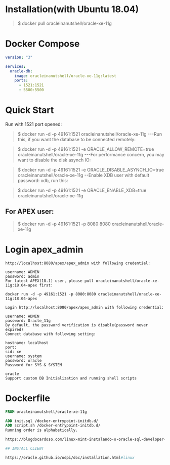 # Installation(with Ubuntu 18.04)

> $ docker pull oracleinanutshell/oracle-xe-11g

# Docker Compose

```yml
version: "3"

services:
  oracle-db:
    image: oracleinanutshell/oracle-xe-11g:latest
    ports:
      - 1521:1521
      - 5500:5500
```

# Quick Start

Run with 1521 port opened:

> $ docker run -d -p 49161:1521 oracleinanutshell/oracle-xe-11g
> ---Run this, if you want the database to be connected remotely:

> $ docker run -d -p 49161:1521 -e ORACLE_ALLOW_REMOTE=true oracleinanutshell/oracle-xe-11g
> ---For performance concern, you may want to disable the disk asynch IO:

> $ docker run -d -p 49161:1521 -e ORACLE_DISABLE_ASYNCH_IO=true oracleinanutshell/oracle-xe-11g
> --Enable XDB user with default password: xdb, run this:

> $ docker run -d -p 49161:1521 -e ORACLE_ENABLE_XDB=true oracleinanutshell/oracle-xe-11g

## For APEX user:

> $ docker run -d -p 49161:1521 -p 8080:8080 oracleinanutshell/oracle-xe-11g

# Login apex_admin

    http://localhost:8080/apex/apex_admin with following credential:

    username: ADMIN
    password: admin
    For latest APEX(18.1) user, please pull oracleinanutshell/oracle-xe-11g:18.04-apex first:

    docker run -d -p 49161:1521 -p 8080:8080 oracleinanutshell/oracle-xe-11g:18.04-apex

    Login http://localhost:8080/apex/apex_admin with following credential:

    username: ADMIN
    password: Oracle_11g
    By default, the password verification is disable(password never expired)
    Connect database with following setting:

    hostname: localhost
    port:  
    sid: xe
    username: system
    password: oracle
    Password for SYS & SYSTEM

    oracle
    Support custom DB Initialization and running shell scripts

# Dockerfile

```Dockerfile
FROM oracleinanutshell/oracle-xe-11g

ADD init.sql /docker-entrypoint-initdb.d/
ADD script.sh /docker-entrypoint-initdb.d/
Running order is alphabetically.

https://blogdocardoso.com/linux-mint-instalando-o-oracle-sql-developer-4/

## INSTALL CLIENT

https://oracle.github.io/odpi/doc/installation.html#linux
```
